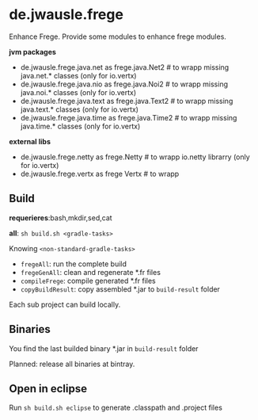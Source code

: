 # de.jwausle.frege

Enhance Frege. Provide some modules to enhance frege modules.

**jvm packages**

-  de.jwausle.frege.java.net as frege.java.Net2   # to wrapp missing java.net.* classes  (only for io.vertx)
-  de.jwausle.frege.java.nio as frege.java.Noi2   # to wrapp missing java.noi.* classes  (only for io.vertx)
-  de.jwausle.frege.java.text as frege.java.Text2 # to wrapp missing java.text.* classes  (only for io.vertx)
-  de.jwausle.frege.java.time as frege.java.Time2 # to wrapp missing java.time.* classes  (only for io.vertx)

**external libs**
-  de.jwausle.frege.netty as frege.Netty    # to wrapp io.netty librarry (only for io.vertx)
-  de.jwausle.frege.vertx as frege Vertx    # to wrapp 

## Build ##

**requerieres**:bash,mkdir,sed,cat 

**all**: `sh build.sh <gradle-tasks>`

Knowing `<non-standard-gradle-tasks>`

- `fregeAll`: run the complete build
- `fregeGenAll`: clean and regenerate *.fr files
- `compileFrege`: compile generated *.fr files
- `copyBuildResult`: copy assembled *.jar to `build-result` folder

Each sub project can build locally. 

## Binaries ##

You find the last builded binary *.jar in `build-result` folder

Planned: release all binaries at bintray.

## Open in eclipse ##

Run `sh build.sh eclipse` to generate .classpath and .project files

